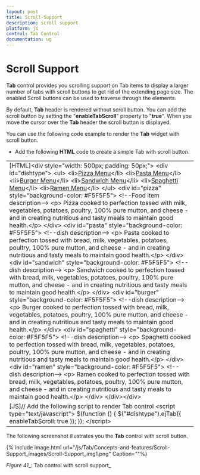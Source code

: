 ```yaml
---
layout: post
title: Scroll-Support
description: scroll support
platform: js
control: Tab Control
documentation: ug
---
```


# Scroll Support

**Tab** control provides you scrolling support on Tab items to display a larger number of tabs with scroll buttons to get rid of the extending page size. The enabled Scroll buttons can be used to traverse through the elements.

By default, **Tab** header is rendered without scroll button. You can add the scroll button by setting the "**enableTabScroll**" property to "**true**". When you move the cursor over the **Tab** header the scroll button is displayed.   



You can use the following code example to render the **Tab** widget with scroll button.

* Add the following **HTML** code to create a simple Tab with scroll button.



<table>
<tr>
<td>
[HTML]&lt;div style="width: 500px; padding: 50px;"&gt;    &lt;div id="dishtype"&gt;        &lt;ul&gt;            &lt;li&gt;<a href="#pizza">Pizza Menu</a>&lt;/li&gt;            &lt;li&gt;<a href="#pasta">Pasta Menu</a>&lt;/li&gt;            &lt;li&gt;<a href="#burger">Burger Menu</a>&lt;/li&gt;            &lt;li&gt;<a href="#sandwich">Sandwich Menu</a>&lt;/li&gt;            &lt;li&gt;<a href="#spaghetti">Spaghetti Menu</a>&lt;/li&gt;            &lt;li&gt;<a href="#ramen">Ramen Menu</a>&lt;/li&gt;        &lt;/ul&gt;        &lt;div id="pizza" style="background-color: #F5F5F5"&gt;            &lt;!--Food item description--&gt;            &lt;p&gt;                Pizza cooked to perfection tossed with milk, vegetables, potatoes, poultry, 100% pure mutton, and cheese - and in creating nutritious and tasty meals to maintain good health.&lt;/p&gt;        &lt;/div&gt;        &lt;div id="pasta" style="background-color: #F5F5F5"&gt;            &lt;!--dish description--&gt;            &lt;p&gt;                Pasta cooked to perfection tossed with bread, milk, vegetables, potatoes, poultry, 100% pure mutton, and cheese - and in creating nutritious and tasty meals to maintain good health.&lt;/p&gt;        &lt;/div&gt;        &lt;div id="sandwich" style="background-color: #F5F5F5"&gt;            &lt;!--dish description--&gt;            &lt;p&gt;                Sandwich cooked to perfection tossed with bread, milk, vegetables, potatoes, poultry, 100% pure mutton, and cheese - and in creating nutritious and tasty meals to maintain good health.&lt;/p&gt;        &lt;/div&gt;        &lt;div id="burger" style="background-color: #F5F5F5"&gt;            &lt;!--dish description--&gt;            &lt;p&gt;                Burger cooked to perfection tossed with bread, milk, vegetables, potatoes, poultry, 100% pure mutton, and cheese - and in creating nutritious and tasty meals to maintain good health.&lt;/p&gt;        &lt;/div&gt;        &lt;div id="spaghetti" style="background-color: #F5F5F5"&gt;            &lt;!--dish description--&gt;            &lt;p&gt;                Spaghetti cooked to perfection tossed with bread, milk, vegetables, potatoes, poultry, 100% pure mutton, and cheese - and in creating nutritious and tasty meals to maintain good health.&lt;/p&gt;        &lt;/div&gt;        &lt;div id="ramen" style="background-color: #F5F5F5"&gt;            &lt;!--dish description--&gt;            &lt;p&gt;                Ramen cooked to perfection tossed with bread, milk, vegetables, potatoes, poultry, 100% pure mutton, and cheese - and in creating nutritious and tasty meals to maintain good health.&lt;/p&gt;        &lt;/div&gt;    &lt;/div&gt;&lt;/div&gt;</td></tr>
<tr>
<td>
[JS]// Add the following script to render Tab control    &lt;script type="text/javascript"&gt;        $(function () {            $("#dishtype").ejTab({                enableTabScroll: true            });        });		    &lt;/script&gt;</td></tr>
</table>


The following screenshot illustrates you the **Tab** control with scroll button. 

{% include image.html url="/js/Tab/Concepts-and-features/Scroll-Support_images/Scroll-Support_img1.png" Caption=""%}

_Figure_ _41__: Tab control with scroll support_



